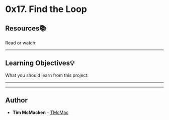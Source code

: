 # 0x17. Find the Loop

## Resources:books:
Read or watch:

---
## Learning Objectives:bulb:
What you should learn from this project:

---
---

## Author
* **Tim McMacken** - [TMcMac](https://github.com/TMcMac)